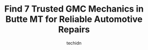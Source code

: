 ---
layout: ampstory
image: https://images.unsplash.com/photo-1586158775613-8c3ee053acbe?ixlib=rb-4.0.3&ixid=MnwxMjA3fDB8MHxwaG90by1wYWdlfHx8fGVufDB8fHx8&auto=format&fit=crop&w=640&h=853&q=80
author: techidn
featured: false
description: If youre in need of trustworthy and skilled GMC Mechanic in Butte MT, USA, youll be pleased to discover the 7 best GMC Mechanic in town. Their expertise and commitment to customer satisfac
title: Find 7 Trusted GMC Mechanics in Butte MT for Reliable Automotive Repairs
cover:
   title: Find 7 Trusted GMC Mechanics in Butte MT for Reliable Automotive Repairs
   subtitle: Rickpate
   background: https://images.unsplash.com/photo-1586158775613-8c3ee053acbe?ixlib=rb-4.0.3&ixid=MnwxMjA3fDB8MHxwaG90by1wYWdlfHx8fGVufDB8fHx8&auto=format&fit=crop&w=640&h=853&q=80

pages: 
 - layout: thirds
   top: <h1>#1 Car Tune Automotive Service and Repair</h1>
   bottom: "<p>I was traveling from Utah back to Montana for the Holidays and on the way up, my alternator started going out about 10 miles from Butte. I was able to get it to Butte and</p>"
   background: https://www.knot35.com/toplist/wp-content/uploads/2023/06/best-gmc-mechanic-1-in-butte-mt-1685841727.jpeg
   backgroundblur: true
 - layout: thirds
   top: <h1>#2 Gilboys Towing</h1>
   bottom: "<p>8 Dewey Blvd, Butte, MT 59701, United States</p>"
   background: https://www.knot35.com/toplist/wp-content/uploads/2023/06/best-gmc-mechanic-2-in-butte-mt-1685841727.jpeg
   cta:
      link: https://www.knot35.com/toplist/find-7-trusted-gmc-mechanics-in-butte-mt-for-reliable-automotive-repairs/
      text: Find 7 Trusted GMC Mechanics in Butte MT for Reliable Automotive Repairs
 - layout: thirds
   top: <h1>#3 Micks Repair LLC</h1>
   bottom: "<p>300 Holland St, Butte, MT 59701, United States</p>"
   background: https://www.knot35.com/toplist/wp-content/uploads/2023/06/best-gmc-mechanic-3-in-butte-mt-1685841728.jpeg
   cta:
      link: https://www.knot35.com/toplist/find-7-trusted-gmc-mechanics-in-butte-mt-for-reliable-automotive-repairs/
      text: Find 7 Trusted GMC Mechanics in Butte MT for Reliable Automotive Repairs
 - layout: thirds
   top: <h1>#4 Pro Repair</h1>
   bottom: "<p>1750 4 Mile, Butte, MT 59701, United States</p>"
   background: https://images.unsplash.com/photo-1540457036297-448b6b99e91c?ixlib=rb-4.0.3&ixid=MnwxMjA3fDB8MHxwaG90by1wYWdlfHx8fGVufDB8fHx8&auto=format&fit=crop&w=640&h=853&q=80
   cta:
      link: https://www.knot35.com/toplist/find-7-trusted-gmc-mechanics-in-butte-mt-for-reliable-automotive-repairs/
      text: Find 7 Trusted GMC Mechanics in Butte MT for Reliable Automotive Repairs
 - layout: thirds
   top: <h1>#5 Baker Towing & Repair</h1>
   bottom: "<p>521 Cobban St, Butte, MT 59701, United States</p>"
   background: https://images.unsplash.com/photo-1531169509526-f8f1fdaa4a67?ixlib=rb-4.0.3&ixid=MnwxMjA3fDB8MHxwaG90by1wYWdlfHx8fGVufDB8fHx8&auto=format&fit=crop&w=640&h=853&q=80
   cta:
      link: https://www.knot35.com/toplist/find-7-trusted-gmc-mechanics-in-butte-mt-for-reliable-automotive-repairs/
      text: Find 7 Trusted GMC Mechanics in Butte MT for Reliable Automotive Repairs
 - layout: thirds
   top: <h1>#6 LaVelle Equipment Repair LLC</h1>
   bottom: "<p>200 La Salle St, Butte, MT 59701, United States</p>"
   background: https://images.unsplash.com/photo-1515405295579-ba7b45403062?ixlib=rb-4.0.3&ixid=MnwxMjA3fDB8MHxwaG90by1wYWdlfHx8fGVufDB8fHx8&auto=format&fit=crop&w=640&h=853&q=80
   cta:
      link: https://www.knot35.com/toplist/find-7-trusted-gmc-mechanics-in-butte-mt-for-reliable-automotive-repairs/
      text: Find 7 Trusted GMC Mechanics in Butte MT for Reliable Automotive Repairs
 - layout: thirds
   top: <h1>#7 Headframe Auto Repair LLC</h1>
   bottom: "<p>910 S Montana St, Butte, MT 59701, United States</p>"
   background: https://images.unsplash.com/photo-1613843873231-1447db182f97?ixlib=rb-4.0.3&ixid=MnwxMjA3fDB8MHxwaG90by1wYWdlfHx8fGVufDB8fHx8&auto=format&fit=crop&w=640&h=853&q=80
   cta:
      link: https://www.knot35.com/toplist/find-7-trusted-gmc-mechanics-in-butte-mt-for-reliable-automotive-repairs/
      text: Find 7 Trusted GMC Mechanics in Butte MT for Reliable Automotive Repairs
 - layout: thirds
   middle: Continue reading...
   background: https://images.unsplash.com/photo-1546497974-b213c9efb599?ixlib=rb-4.0.3&ixid=MnwxMjA3fDB8MHxwaG90by1wYWdlfHx8fGVufDB8fHx8&auto=format&fit=crop&w=640&h=853&q=80
   cta:
      link: https://www.knot35.com/toplist/find-7-trusted-gmc-mechanics-in-butte-mt-for-reliable-automotive-repairs/
      text: Find 7 Trusted GMC Mechanics in Butte MT for Reliable Automotive Repairs
      
---